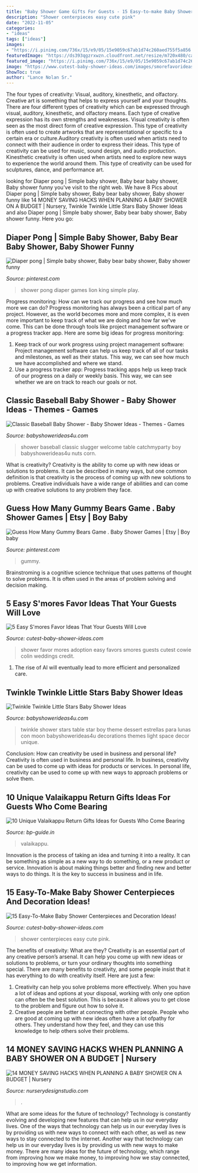 ```yaml
---
title: "Baby Shower Game Gifts For Guests - 15 Easy-to-make Baby Shower Centerpieces And Decoration Ideas!"
description: "Shower centerpieces easy cute pink"
date: "2022-11-05"
categories:
- "ideas"
tags: ["ideas"]
images:
- "https://i.pinimg.com/736x/15/e9/05/15e9059c67ab1d74c260aed755f5a856.jpg"
featuredImage: "https://ds393qgzrxwzn.cloudfront.net/resize/m720x480/cat1/img/images/0/4S9uLWNxeQ.jpg"
featured_image: "https://i.pinimg.com/736x/15/e9/05/15e9059c67ab1d74c260aed755f5a856.jpg"
image: "https://www.cutest-baby-shower-ideas.com/images/smorefavorideas.jpg"
ShowToc: true
author: "Lance Nolan Sr."
---
```



The four types of creativity: Visual, auditory, kinesthetic, and olfactory.
Creative art is something that helps to express yourself and your thoughts. There are four different types of creativity which can be expressed through visual, auditory, kinesthetic, and olfactory means. Each type of creative expression has its own strengths and weaknesses. Visual creativity is often seen as the most direct form of creative expression. This type of creativity is often used to create artworks that are representational or specific to a certain era or culture.Auditory creativity is often used when artists need to connect with their audience in order to express their ideas. This type of creativity can be used for music, sound design, and audio production. Kinesthetic creativity is often used when artists need to explore new ways to experience the world around them. This type of creativity can be used for sculptures, dance, and performance art.

	

		
looking for Diaper pong | Simple baby shower, Baby bear baby shower, Baby shower funny you've visit to the right web. We have 8 Pics about Diaper pong | Simple baby shower, Baby bear baby shower, Baby shower funny like 14 MONEY SAVING HACKS WHEN PLANNING A BABY SHOWER ON A BUDGET | Nursery, Twinkle Twinkle Little Stars Baby Shower Ideas and also Diaper pong | Simple baby shower, Baby bear baby shower, Baby shower funny. Here you go:
		
    
## Diaper Pong | Simple Baby Shower, Baby Bear Baby Shower, Baby Shower Funny

<img loading=lazy src="https://i.pinimg.com/736x/15/e9/05/15e9059c67ab1d74c260aed755f5a856.jpg" onerror="this.onerror=null;this.src='https://tse3.mm.bing.net/th?id=OIP.GeAZdPkdpFm9-age6QHxSwHaNL&amp;pid=15.1';" alt="Diaper pong | Simple baby shower, Baby bear baby shower, Baby shower funny">

_Source: pinterest.com_

>shower pong diaper games lion king simple play. 

	

Progress monitoring: How can we track our progress and see how much more we can do?
Progress monitoring has always been a critical part of any project. However, as the world becomes more and more complex, it is even more important to keep track of what we are doing and how far we've come. This can be done through tools like project management software or a progress tracker app. Here are some big ideas for progress monitoring: 
1. Keep track of our work progress using project management software: Project management software can help us keep track of all of our tasks and milestones, as well as their status. This way, we can see how much we have accomplished and where we stand. 
2. Use a progress tracker app: Progress tracking apps help us keep track of our progress on a daily or weekly basis. This way, we can see whether we are on track to reach our goals or not. 

    
## Classic Baseball Baby Shower - Baby Shower Ideas - Themes - Games

<img loading=lazy src="https://babyshowerideas4u.com/wp-content/uploads/2016/07/Classic-Baseball-Baby-Shower-Corn-Nuts.jpg" onerror="this.onerror=null;this.src='https://tse3.mm.bing.net/th?id=OIP.H43qLGwwvfdW8Q2m0vgc0QHaJ4&amp;pid=15.1';" alt="Classic Baseball Baby Shower - Baby Shower Ideas - Themes - Games">

_Source: babyshowerideas4u.com_

>shower baseball classic slugger welcome table catchmyparty boy babyshowerideas4u nuts corn. 

	

What is creativity?
Creativity is the ability to come up with new ideas or solutions to problems. It can be described in many ways, but one common definition is that creativity is the process of coming up with new solutions to problems. Creative individuals have a wide range of abilities and can come up with creative solutions to any problem they face.

    
## Guess How Many Gummy Bears Game . Baby Shower Games | Etsy | Boy Baby

<img loading=lazy src="https://i.pinimg.com/736x/35/37/a1/3537a1f75e54422e03452d8003633117.jpg" onerror="this.onerror=null;this.src='https://tse4.mm.bing.net/th?id=OIP.oecR5hFchLDdlN7vq6LpxgHaLH&amp;pid=15.1';" alt="Guess How Many Gummy Bears Game . Baby Shower Games | Etsy | Boy baby">

_Source: pinterest.com_

>gummy. 

	

Brainstroming is a cognitive science technique that uses patterns of thought to solve problems. It is often used in the areas of problem solving and decision making.

    
## 5 Easy S&#039;mores Favor Ideas That Your Guests Will Love

<img loading=lazy src="https://www.cutest-baby-shower-ideas.com/images/smorefavorideas.jpg" onerror="this.onerror=null;this.src='https://tse1.mm.bing.net/th?id=OIP.tpjfFVCEv_hUk1uoXtVbTgHaNI&amp;pid=15.1';" alt="5 Easy S&#039;mores Favor Ideas That Your Guests Will Love">

_Source: cutest-baby-shower-ideas.com_

>shower favor mores adoption easy favors smores guests cutest cowie colin weddings credit. 

	

1. The rise of AI will eventually lead to more efficient and personalized care. 

    
## Twinkle Twinkle Little Stars Baby Shower Ideas

<img loading=lazy src="https://babyshowerideas4u.com/wp-content/uploads/2015/05/Twinkle-Twinkle-Little-Stars-Shower-Dessert-Table-600x653.jpg" onerror="this.onerror=null;this.src='https://tse3.mm.bing.net/th?id=OIP.0UK-NSh4tiVj_zjqwK7nkwHaID&amp;pid=15.1';" alt="Twinkle Twinkle Little Stars Baby Shower Ideas">

_Source: babyshowerideas4u.com_

>twinkle shower stars table star boy theme dessert estrellas para lunas con moon babyshowerideas4u decorations themes light space decor unique. 

	

Conclusion: How can creativity be used in business and personal life?
Creativity is often used in business and personal life. In business, creativity can be used to come up with ideas for products or services. In personal life, creativity can be used to come up with new ways to approach problems or solve them.

    
## 10 Unique Valaikappu Return Gifts Ideas For Guests Who Come Bearing

<img loading=lazy src="https://ds393qgzrxwzn.cloudfront.net/resize/m720x480/cat1/img/images/0/4S9uLWNxeQ.jpg" onerror="this.onerror=null;this.src='https://tse1.mm.bing.net/th?id=OIP.x5_wuwB7K0JqAl4eO9ArHQHaE7&amp;pid=15.1';" alt="10 Unique Valaikappu Return Gifts Ideas for Guests Who Come Bearing">

_Source: bp-guide.in_

>valaikappu. 

	

Innovation is the process of taking an idea and turning it into a reality. It can be something as simple as a new way to do something, or a new product or service. Innovation is about making things better and finding new and better ways to do things. It is the key to success in business and in life.

    
## 15 Easy-To-Make Baby Shower Centerpieces And Decoration Ideas!

<img loading=lazy src="http://www.cutest-baby-shower-ideas.com/images/pinktulleballoons.jpg" onerror="this.onerror=null;this.src='https://tse2.mm.bing.net/th?id=OIP.Z41v-NOSXYgjg_Iy4a4iiAHaHa&amp;pid=15.1';" alt="15 Easy-To-Make Baby Shower Centerpieces and Decoration Ideas!">

_Source: cutest-baby-shower-ideas.com_

>shower centerpieces easy cute pink. 

	

The benefits of creativity: What are they?
Creativity is an essential part of any creative person’s arsenal. It can help you come up with new ideas or solutions to problems, or turn your ordinary thoughts into something special. There are many benefits to creativity, and some people insist that it has everything to do with creativity itself. Here are just a few: 
1) Creativity can help you solve problems more effectively. When you have a lot of ideas and options at your disposal, working with only one option can often be the best solution. This is because it allows you to get close to the problem and figure out how to solve it. 
2) Creative people are better at connecting with other people. People who are good at coming up with new ideas often have a lot ofpathy for others. They understand how they feel, and they can use this knowledge to help others solve their problems.

    
## 14 MONEY SAVING HACKS WHEN PLANNING A BABY SHOWER ON A BUDGET | Nursery

<img loading=lazy src="http://www.nurserydesignstudio.com/wp-content/uploads/2019/10/babyshowerhacks22.jpg" onerror="this.onerror=null;this.src='https://tse3.mm.bing.net/th?id=OIP.fP5lkpgY1XL7l7iwPsFWSQHaJ4&amp;pid=15.1';" alt="14 MONEY SAVING HACKS WHEN PLANNING A BABY SHOWER ON A BUDGET | Nursery">

_Source: nurserydesignstudio.com_

>. 

	

What are some ideas for the future of technology?
Technology is constantly evolving and developing new features that can help us in our everyday lives. One of the ways that technology can help us in our everyday lives is by providing us with new ways to connect with each other, as well as new ways to stay connected to the internet. Another way that technology can help us in our everyday lives is by providing us with new ways to make money. There are many ideas for the future of technology, which range from improving how we make money, to improving how we stay connected, to improving how we get information.

